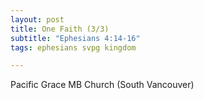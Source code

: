 ```yaml
---
layout: post
title: One Faith (3/3)
subtitle: "Ephesians 4:14-16"
tags: ephesians svpg kingdom

---
```

Pacific Grace MB Church (South Vancouver)
